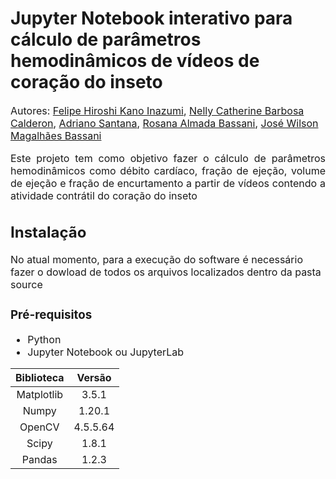 # Jupyter Notebook interativo para cálculo de parâmetros hemodinâmicos de vídeos de coração do inseto

<font size=3>Autores: [Felipe Hiroshi Kano Inazumi](mailto:f215696@dac.unicamp.br),
[Nelly Catherine Barbosa Calderon](mailto:n160942@dac.unicamp.br), 
[Adriano Santana](mailto:adriano.rsantana@gmail.com),
[Rosana Almada Bassani](mailto:arbassani@unicamp.br), 
[José Wilson Magalhães Bassani](bassani@unicamp.br)

<p style='text-align: justify;'> Este projeto tem como objetivo fazer o cálculo de parâmetros hemodinâmicos como débito cardíaco, fração de ejeção, volume de ejeção e fração de encurtamento a partir de vídeos contendo a atividade contrátil do coração do inseto </p> 

## Instalação

No atual momento, para a execução do software é necessário fazer o dowload de todos os arquivos localizados dentro da pasta source

### Pré-requisitos


- Python 
- Jupyter Notebook ou JupyterLab


| Biblioteca          |  Versão  |
| :-----------------: | :-----------------: |
|Matplotlib   | 3.5.1 |
| Numpy  |  1.20.1 |
|OpenCV  |  4.5.5.64 |
|  Scipy |  1.8.1 |
|  Pandas  | 1.2.3 |


